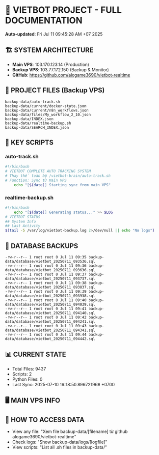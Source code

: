 # 🤖 VIETBOT PROJECT - FULL DOCUMENTATION
**Auto-updated**: Fri Jul 11 09:45:28 AM +07 2025

## 🏗️ SYSTEM ARCHITECTURE
- **Main VPS**: 103.170.123.14 (Production)
- **Backup VPS**: 103.77.172.150 (Backup & Monitor)
- **GitHub**: https://github.com/alogame3690/vietbot-realtime

## 📁 PROJECT FILES (Backup VPS)
```
backup-data/auto-track.sh
backup-data/current/docker-state.json
backup-data/current/n8n_workflows.json
backup-data/files/My_workflow_2_10.json
backup-data/INDEX.json
backup-data/realtime-backup.sh
backup-data/SEARCH_INDEX.json
```

## 🔧 KEY SCRIPTS
### auto-track.sh
```bash
#!/bin/bash
# VIETBOT COMPLETE AUTO TRACKING SYSTEM
# Thay thế toàn bộ /vietbot-brain/auto-track.sh
# Function: Sync từ Main VPS
    echo "[$(date)] Starting sync from main VPS"
```
### realtime-backup.sh
```bash
#!/bin/bash
    echo "[$(date)] Generating status..." >> $LOG
# VIETBOT STATUS
## System Info
## Last Activity
$(tail -5 /var/log/vietbot-backup.log 2>/dev/null || echo "No logs")
```

## 💾 DATABASE BACKUPS
```
-rw-r--r-- 1 root root 0 Jul 11 09:35 backup-data/database/vietbot_20250711_093536.sql
-rw-r--r-- 1 root root 0 Jul 11 09:36 backup-data/database/vietbot_20250711_093636.sql
-rw-r--r-- 1 root root 0 Jul 11 09:37 backup-data/database/vietbot_20250711_093737.sql
-rw-r--r-- 1 root root 0 Jul 11 09:38 backup-data/database/vietbot_20250711_093837.sql
-rw-r--r-- 1 root root 0 Jul 11 09:39 backup-data/database/vietbot_20250711_093938.sql
-rw-r--r-- 1 root root 0 Jul 11 09:40 backup-data/database/vietbot_20250711_094039.sql
-rw-r--r-- 1 root root 0 Jul 11 09:41 backup-data/database/vietbot_20250711_094140.sql
-rw-r--r-- 1 root root 0 Jul 11 09:42 backup-data/database/vietbot_20250711_094241.sql
-rw-r--r-- 1 root root 0 Jul 11 09:43 backup-data/database/vietbot_20250711_094341.sql
-rw-r--r-- 1 root root 0 Jul 11 09:44 backup-data/database/vietbot_20250711_094442.sql
```

## 📊 CURRENT STATE
- Total Files: 9437
- Scripts: 2
- Python Files: 0
- Last Sync: 2025-07-10 16:18:50.896721968 +0700

## 🖥️ MAIN VPS INFO


## 🚨 HOW TO ACCESS DATA
- View any file: "Xem file backup-data/[filename] từ github alogame3690/vietbot-realtime"
- Check logs: "Show backup-data/logs/[logfile]"
- View scripts: "List all .sh files in backup-data/"
